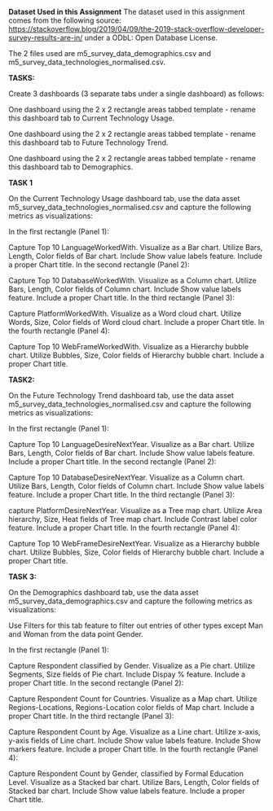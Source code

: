 **Dataset Used in this Assignment**
The dataset used in this assignment comes from the following source: https://stackoverflow.blog/2019/04/09/the-2019-stack-overflow-developer-survey-results-are-in/ under a ODbL: Open Database License.

The 2 files used are  m5_survey_data_demographics.csv and m5_survey_data_technologies_normalised.csv. 

**TASKS:**

Create 3 dashboards (3 separate tabs under a single dashboard) as follows:

One dashboard using the 2 x 2 rectangle areas tabbed template - rename this dashboard tab to Current Technology Usage.

One dashboard using the 2 x 2 rectangle areas tabbed template - rename this dashboard tab to Future Technology Trend.

One dashboard using the 2 x 2 rectangle areas tabbed template - rename this dashboard tab to Demographics.

**TASK 1**

On the Current Technology Usage dashboard tab, use the data asset m5_survey_data_technologies_normalised.csv and capture the following metrics as visualizations:

In the first rectangle (Panel 1):

Capture Top 10 LanguageWorkedWith.
Visualize as a Bar chart.
Utilize Bars, Length, Color fields of Bar chart.
Include Show value labels feature.
Include a proper Chart title.
In the second rectangle (Panel 2):

Capture Top 10 DatabaseWorkedWith.
Visualize as a Column chart.
Utilize Bars, Length, Color fields of Column chart.
Include Show value labels feature.
Include a proper Chart title.
In the third rectangle (Panel 3):

Capture PlatformWorkedWith.
Visualize as a Word cloud chart.
Utilize Words, Size, Color fields of Word cloud chart.
Include a proper Chart title.
In the fourth rectangle (Panel 4):

Capture Top 10 WebFrameWorkedWith.
Visualize as a Hierarchy bubble chart.
Utilize Bubbles, Size, Color fields of Hierarchy bubble chart.
Include a proper Chart title.

**TASK2:**

On the Future Technology Trend dashboard tab, use the data asset m5_survey_data_technologies_normalised.csv and capture the following metrics as visualizations:

In the first rectangle (Panel 1):

Capture Top 10 LanguageDesireNextYear.
Visualize as a Bar chart.
Utilize Bars, Length, Color fields of Bar chart.
Include Show value labels feature.
Include a proper Chart title.
In the second rectangle (Panel 2):

Capture Top 10 DatabaseDesireNextYear.
Visualize as a Column chart.
Utilize Bars, Length, Color fields of Column chart.
Include Show value labels feature.
Include a proper Chart title.
In the third rectangle (Panel 3):

capture PlatformDesireNextYear.
Visualize as a Tree map chart.
Utilize Area hierarchy, Size, Heat fields of Tree map chart.
Include Contrast label color feature.
Include a proper Chart title.
In the fourth rectangle (Panel 4):

Capture Top 10 WebFrameDesireNextYear.
Visualize as a Hierarchy bubble chart.
Utilize Bubbles, Size, Color fields of Hierarchy bubble chart.
Include a proper Chart title.

**TASK 3:**

On the Demographics dashboard tab, use the data asset m5_survey_data_demographics.csv and capture the following metrics as visualizations:

Use Filters for this tab feature to filter out entries of other types except Man and Woman from the data point Gender.

In the first rectangle (Panel 1):

Capture Respondent classified by Gender.
Visualize as a Pie chart.
Utilize Segments, Size fields of Pie chart.
Include Dispay % feature.
Include a proper Chart title.
In the second rectangle (Panel 2):

Capture Respondent Count for Countries.
Visualize as a Map chart.
Utilize Regions-Locations, Regions-Location color fields of Map chart.
Include a proper Chart title.
In the third rectangle (Panel 3):

Capture Respondent Count by Age.
Visualize as a Line chart.
Utilize x-axis, y-axis fields of Line chart.
Include Show value labels feature.
Include Show markers feature.
Include a proper Chart title.
In the fourth rectangle (Panel 4):

Capture Respondent Count by Gender, classified by Formal Education Level.
Visualize as a Stacked bar chart.
Utilize Bars, Length, Color fields of Stacked bar chart.
Include Show value labels feature.
Include a proper Chart title.




